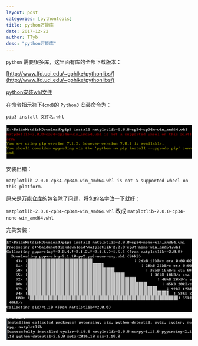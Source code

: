 ```yaml
---
layout: post
categories: [pythontools]
title: python万能库
date: 2017-12-22
author: TTyb
desc: "python万能库"
---
```


`python` 需要很多库，这里面有库的全部下载版本：

[http://www.lfd.uci.edu/~gohlke/pythonlibs/](http://www.lfd.uci.edu/~gohlke/pythonlibs/)

[python安装whl文件](http://www.tybai.com/python/python%E5%AE%89%E8%A3%85whl%E6%96%87%E4%BB%B6.html)

在命令指示符下(`cmd`)的 `Python3` 安装命令为：

```
pip3 install 文件名.whl
```

<p style="text-align:center"><img src="/static/postimage/python/whl/996148-20170224083447570-949362846.png"/></p>

安装出错：

```
matplotlib-2.0.0-cp34-cp34m-win_amd64.whl is not a supported wheel on this platform.
```

原来是[万能仓库](http://www.lfd.uci.edu/~gohlke/pythonlibs/)的包名除了问题，将包的名字改一下就好：

`matplotlib-2.0.0-cp34-cp34m-win_amd64.whl` 改成 `matplotlib-2.0.0-cp34-none-win_amd64.whl`

完美安装：

<p style="text-align:center"><img src="/static/postimage/python/whl/996148-20170224084306257-1962765744.png"/></p>

<p style="text-align:center"><img src="/static/postimage/python/whl/996148-20170224085315741-275552945.png"/></p>
